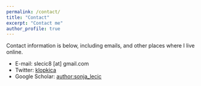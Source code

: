 ```yaml
---
permalink: /contact/
title: "Contact"
excerpt: "Contact me"
author_profile: true
---
```

Contact information is below, including emails, and other places where I live online.

* E-mail: slecic8 [at] gmail.com
* Twitter: [klopkica](https://twitter.com/klopkica)
* Google Scholar: [author:sonja_lecic](https://scholar.google.com/citations?user=s5vfPB4AAAAJ&hl=en)

